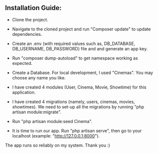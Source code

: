 
## Installation Guide:

- Clone the project.

- Navigate to the cloned project and run "Composer update" to update dependencies.

- Create an .env (with required values such as, DB_DATABASE, DB_USERNAME, DB_PASSWORD) file and and generate an app key. 

- Run "composer dump-autoload" to get namespace working as expected.

- Create a Database. For local development, I used "Cinemas". You may choose any name you like.

- I have created 4 modules (User, Cinema, Movie, Showtime) for this application.

- I have created 4 migrations (namely, users, cinemas, movies, showtimes). We need to set-up all the migrations by running "php artisan module:migrate".

- Run "php artisan module:seed Cinema". 

- It is time to run our app. Run "php artisan serve", then go to your localhost (example: "http://127.0.0.1:8000").

The app runs so reliably on my system. Thank you :)

